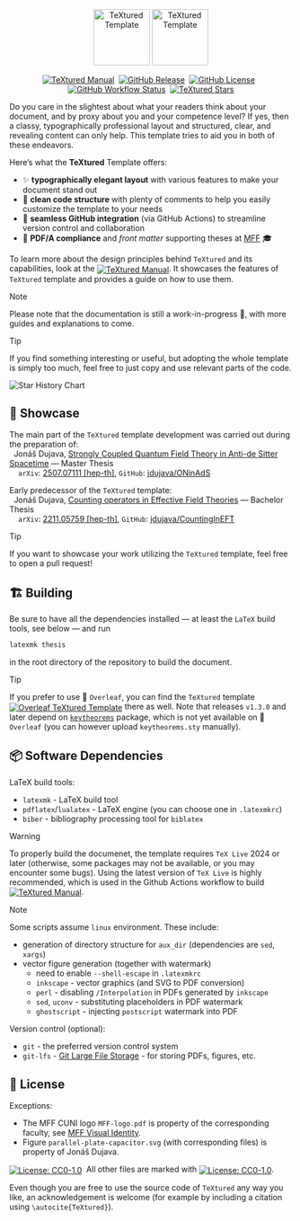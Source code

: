<div align="center">
    <img alt="TeXtured Template" height="100px" src="https://raw.githubusercontent.com/jdujava/TeXtured/refs/heads/master/figures/TeXtured-logo-light-mode.svg#gh-light-mode-only">
    <img alt="TeXtured Template" height="100px" src="https://raw.githubusercontent.com/jdujava/TeXtured/refs/heads/master/figures/TeXtured-logo-dark-mode.svg#gh-dark-mode-only">
</div>
<div align="center">

 [![TeXtured Manual](https://img.shields.io/badge/TeXtured-Manual%E2%80%89%F0%9F%93%93-blue?color=ccfaff&style=for-the-badge)](https://jdujava.github.io/TeXtured/thesis.pdf)
 [![GitHub Release](https://img.shields.io/github/v/release/jdujava/textured?color=ade1ff&style=for-the-badge)](https://github.com/jdujava/TeXtured/releases)
 [![GitHub License](https://img.shields.io/github/license/jdujava/TeXtured?color=fbe2ff&style=for-the-badge)](#-license)
 [![GitHub Workflow Status](https://img.shields.io/github/actions/workflow/status/jdujava/TeXtured/main.yml?color=aafaba&style=for-the-badge)](https://jdujava.github.io/TeXtured/thesis.pdf)
 [![TeXtured Stars](https://img.shields.io/github/stars/jdujava/TeXtured?color=ffeca4&style=for-the-badge)](https://github.com/jdujava/TeXtured/stargazers)

</div>

Do you care in the slightest about what your readers think about your document,
and by proxy about you and your competence level? If yes, then a classy,
typographically professional layout and structured, clear, and revealing content
can only help. This template tries to aid you in both of these endeavors.

Here’s what the **TeXtured** Template offers:
- ✨ **typographically elegant layout** with various features to make your document stand out
- 🧙 **clean code structure** with plenty of comments to help you easily customize the template to your needs
- 🔗 **seamless GitHub integration** (via GitHub Actions) to streamline version control and collaboration
- 📄 **PDF/A compliance** and *front matter* supporting theses at [MFF](https://www.mff.cuni.cz/en) 🎓

To learn more about the design principles behind `TeXtured` and its capabilities, look at the
[<img align="center" alt="TeXtured Manual" src="https://img.shields.io/badge/TeXtured-Manual%E2%80%89%F0%9F%93%93-blue?color=ccfaff">](https://jdujava.github.io/TeXtured/thesis.pdf).
It showcases the features of `TeXtured` template and provides a guide on how to use them.

> [!NOTE]
> Please note that the documentation is still a work-in-progress 🚧,
> with more guides and explanations to come.

> [!TIP]
> If you find something interesting or useful, but adopting the whole template
> is simply too much, feel free to just copy and use relevant parts of the code.

<picture>
    <source media="(prefers-color-scheme: dark)" srcset="https://api.star-history.com/svg?repos=jdujava/TeXtured&type=Date&theme=dark" />
    <source media="(prefers-color-scheme: light)" srcset="https://api.star-history.com/svg?repos=jdujava/TeXtured&type=Date" />
    <img alt="Star History Chart" src="https://api.star-history.com/svg?repos=jdujava/TeXtured&type=Date" />
</picture>

## 🌟 Showcase

The main part of the `TeXtured` template development was carried out during the preparation of:<br>
  Jonáš Dujava, [Strongly Coupled Quantum Field Theory in Anti-de Sitter Spacetime](https://jdujava.github.io/ONinAdS/SCQFTinAdS.pdf) — Master Thesis<br>
    `arXiv`: [2507.07111 \[hep-th\]](https://arxiv.org/abs/2507.07111), `GitHub`: [jdujava/ONinAdS](https://github.com/jdujava/ONinAdS)

Early predecessor of the `TeXtured` template:<br>
  Jonáš Dujava, [Counting operators in Effective Field Theories](https://jdujava.github.io/CountingInEFT/CountingInEFT.pdf) — Bachelor Thesis<br>
    `arXiv`: [2211.05759 \[hep-th\]](https://arxiv.org/abs/2211.05759), `GitHub`: [jdujava/CountingInEFT](https://github.com/jdujava/CountingInEFT)

> [!TIP]
> If you want to showcase your work utilizing the `TeXtured` template, feel free to open a pull request!

## 🏗️ Building

Be sure to have all the dependencies installed — at least the `LaTeX` build tools, see below — and run
```sh
latexmk thesis
```
in the root directory of the repository to build the document.

> [!TIP]
> If you prefer to use 🍃 `Overleaf`, you can find the `TeXtured` template
> [<img align="center" alt="Overleaf TeXtured Template" src="https://img.shields.io/badge/Overleaf-TeXtured-blue?color=ccffd2&logo=overleaf">](https://www.overleaf.com/latex/templates/textured/zwtzzwgddbsh)
> there as well.
> Note that releases `v1.3.0` and later depend on [`keytheorems`](https://github.com/mbertucci47/keytheorems) package,
> which is not yet available on 🍃 `Overleaf` (you can however upload `keytheorems.sty` manually).


## 📦 Software Dependencies

LaTeX build tools:
- `latexmk` - LaTeX build tool
- `pdflatex`/`lualatex` - LaTeX engine (you can choose one in `.latexmkrc`)
- `biber` - bibliography processing tool for `biblatex`

> [!WARNING]
> To properly build the documenet, the template requires `TeX Live` 2024 or later (otherwise, some packages may not be available, or you may encounter some bugs).
> Using the latest version of `TeX Live` is highly recommended, which is used in the Github Actions workflow to build
> [<img align="center" alt="TeXtured Manual" src="https://img.shields.io/badge/TeXtured-Manual%E2%80%89%F0%9F%93%93-blue?color=ccfaff">](https://jdujava.github.io/TeXtured/thesis.pdf).

> [!NOTE]
> Some scripts assume `linux` environment. These include:
> - generation of directory structure for `aux_dir` (dependencies are `sed`, `xargs`)
> - vector figure generation (together with watermark)
>     + need to enable `--shell-escape` in `.latexmkrc`
>     + `inkscape` - vector graphics (and SVG to PDF conversion)
>     + `perl` - disabling `/Interpolation` in PDFs generated by `inkscape`
>     + `sed`, `uconv` - substituting placeholders in PDF watermark
>     + `ghostscript` - injecting `postscript` watermark into PDF

Version control (optional):
- `git` - the preferred version control system
- `git-lfs` - [Git Large File Storage](https://git-lfs.github.com/) - for storing PDFs, figures, etc.


## 📜 License

Exceptions:
- The MFF CUNI logo `MFF-logo.pdf` is property of the corresponding faculty, see [MFF Visual Identity](https://www.mff.cuni.cz/en/faculty/visual-identity).
- Figure `parallel-plate-capacitor.svg` (with corresponding files) is property of Jonáš Dujava.

[<img align="center" alt="License: CC0-1.0" src="https://licensebuttons.net/p/zero/1.0/88x31.png">](https://creativecommons.org/publicdomain/zero/1.0/)
 All other files are marked with
[<img align="center" alt="License: CC0-1.0" src="https://img.shields.io/github/license/jdujava/TeXtured?color=fbe2ff">](https://creativecommons.org/publicdomain/zero/1.0/).

Even though you are free to use the source code of `TeXtured` any way you like, an acknowledgement is welcome (for example by including a citation using `\autocite{TeXtured}`).
